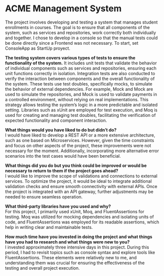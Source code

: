 # **ACME Management System**

The project involves developing and testing a system that manages student enrollments in courses. The goal is to ensure that all components of the system, such as services and repositories, work correctly both individually and together. I chose to develop in a console so that the manual tests could be done directly since a Frontend was not necessary. To start, set ConsoleApp as StartUp proyect. 

**The testing system covers various types of tests to ensure the functionality of the system.** It includes unit tests that validate the behavior of individual components such as services and repositories, ensuring each unit functions correctly in isolation. Integration tests are also conducted to verify the interaction between components and the overall functionality of the system. These tests use test doubles, specifically mocks, to simulate the behavior of external dependencies. For example, Mock<IEnrollmentRepository> and Mock<ICourseRepository> are used to simulate the repositories, and Mock<IPaymentValidator> is used to validate payments in a controlled environment, without relying on real implementations. This strategy allows testing the system’s logic in a more predictable and isolated setting. Libraries such as xUnit are employed for test execution, and Moq is used for creating and managing test doubles, facilitating the verification of expected functionality and component interaction.

**What things would you have liked to do but didn’t do?**  
I would have liked to develop a REST API or a more extensive architecture, such as one based on Microservices. However, given the time constraints and focus on other aspects of the project, these improvements were not necessary for the moment. Additionally, incorporating more alternative error scenarios into the test cases would have been beneficial.

**What things did you do but you think could be improved or would be necessary to return to them if the project goes ahead?**  
I would like to improve the scope of validations and connections to external services. To optimize the project, it would be ideal to integrate additional validation checks and ensure smooth connectivity with external APIs. Once the project is integrated with an API gateway, further adjustments may be needed to ensure seamless operation.

**What third-party libraries have you used and why?**  
For this project, I primarily used xUnit, Moq, and FluentAssertions for testing. Moq was utilized for mocking dependencies and isolating units of code, and FluentAssertions was employed for its readable assertions, which help in writing clear and maintainable tests.

**How much time have you invested in doing the project and what things have you had to research and what things were new to you?**  
I invested approximately three intensive days in this project. During this period, I had to revisit topics such as console syntax and explore tools like FluentAssertions. These elements were relatively new to me, and understanding them was crucial for ensuring the effectiveness of the testing and overall project execution.
